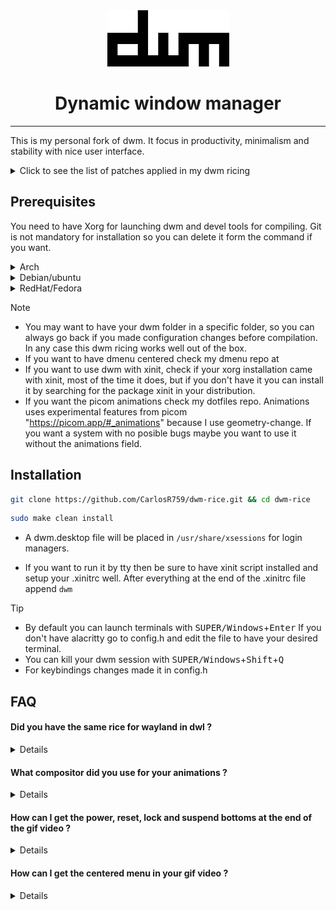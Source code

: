 <div align="center">
  <img src="./dwm.png" alt="dwm-logo-bordered" width="195" height="90"/>

  # Dynamic window manager

</div>

---
This is my personal fork of dwm. It focus in productivity, minimalism and stability with nice user interface.

<details>
  <summary> Click to see the list of patches applied in my dwm ricing </summary>
  
  - alwaysCenter
  - attachBottom
  - autoStart
  - moveStack
  - pertag
  - status2d
  - vanityGapps [Includes bottom stack, gridmode, fibonnaci layouts and more]
  - warp

</details>

## Prerequisites
You need to have Xorg for launching dwm and devel tools for compiling. Git is not mandatory for installation so you can delete it form the command if you want.

<details>
  <summary>Arch</summary>

  ```sh
  sudo pacman -S base base-devel xorg git
  ```
</details>

<details>
  <summary>Debian/ubuntu</summary>

  ```sh
  sudo apt install build-essential xorg git
  ```
  
</details>

<details>
  <summary>RedHat/Fedora</summary>

  ```sh
  sudo dnf install @base-x gitt && sudo dnf groupinstall "Development Tools" "Development Libraries"
  ```
</details>



> [!NOTE]
> - You may want to have your dwm folder in a specific folder, so you can always go back if you made configuration changes before compilation. In any case this dwm ricing works well out of the box.
> - If you want to have dmenu centered check my dmenu repo at 
> - If you want to use dwm with xinit, check if your xorg installation came with xinit, most of the time it does, but if you don't have it you can install it by searching for the package xinit in your distribution.
> - If you want the picom animations check my dotfiles repo. Animations uses experimental features from picom "https://picom.app/#_animations" because I use geometry-change. If you want a system with no posible bugs maybe you want to use it without the animations field.

## Installation

```sh
git clone https://github.com/CarlosR759/dwm-rice.git && cd dwm-rice
```

```sh
sudo make clean install
```

- A dwm.desktop file will be placed in `/usr/share/xsessions` for login managers.

- If you want to run it by tty then be sure to have xinit script installed and setup your .xinitrc well. After everything at the end of the .xinitrc file append `dwm`

> [!TIP]
> - By default you can launch terminals with <kbd>SUPER/Windows</kbd>+<kbd>Enter</kbd> If you don't have alacritty go to config.h and edit the file to have your desired terminal.
> - You can kill your dwm session with <kbd>SUPER/Windows</kbd>+<kbd>Shift</kbd>+<kbd>Q</kbd>
> - For keybindings changes made it in config.h

## FAQ

#### Did you have  the same rice for wayland in dwl ? 

<details>


No I dont have it. Since I want my system to be stable for work intentions, i made the decision to use dwm. Maybe in the future I could make it, but only if I see that dwl + patches is stable and the switching from Xorg is a better choice for productivity.
</details>

#### What compositor did you use for your animations ? 

<details>


I use the default picom made by yshui which is the default in many distros. FT-Labs and PiJulius picoms are also great and with many more animations, but doesn't have the same support as yshui picom and are experimental. So for stability reasons I decided to use yshui picom, so less fancy animations but stable and comfy system.
</details>

#### How can I get the power, reset, lock and suspend bottoms at the end of the gif video ?

<details>


Just get my dot files or use the content of my rofi content in your .config folder. This also can be applied to my picom config if you like the animations.
</details>

#### How can I get the centered menu in your gif video ? 

<details>


Just go to my dmenu repo and install it
</details>
